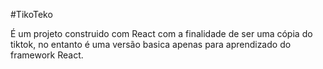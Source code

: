 #TikoTeko

É um projeto construido com React com a finalidade de ser uma cópia do tiktok, no entanto é uma versão basica apenas para aprendizado do framework React.
